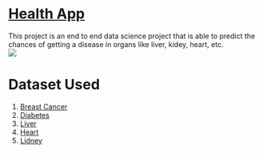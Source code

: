 # [Health App](http://ec2-18-217-53-87.us-east-2.compute.amazonaws.com/)
This project is an end to end data science project that is able to predict the chances of getting a disease in organs like liver, kidey, heart, etc.<br>
![](screenupdated.gif)

# Dataset Used
1. [Breast Cancer](https://www.kaggle.com/uciml/breast-cancer-wisconsin-data)
2. [Diabetes](https://www.kaggle.com/uciml/pima-indians-diabetes-database)
3. [Liver](https://www.kaggle.com/uciml/indian-liver-patient-records)
4. [Heart](https://www.kaggle.com/ronitf/heart-disease-uci)
5. [Lidney](https://www.kaggle.com/mansoordaku/ckdisease)

